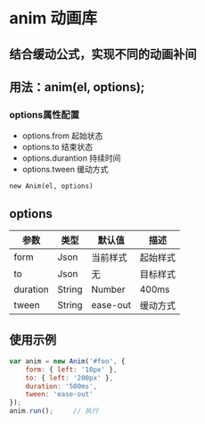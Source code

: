 # anim 动画库

## 结合缓动公式，实现不同的动画补间

## 用法：anim(el, options);
### options属性配置
+ options.from 起始状态
+ options.to 结束状态
+ options.durantion 持续时间
+ options.tween 缓动方式

`new Anim(el, options)`
## options
参数		|类型					|默认值			|描述
--------|-------------|-----------|------------
form		|Json					|当前样式		|起始样式
to			|Json					|无					|目标样式
duration|String|Number|400ms 			|持续时间
tween		|String				|ease-out		|缓动方式


## 使用示例
```javascript
var anim = new Anim('#foo', {
	form: { left: '10px' },
	to: { left: '200px' },
	duration: '500ms',
	tween: 'ease-out'
});
anim.run();		// 执行
```
